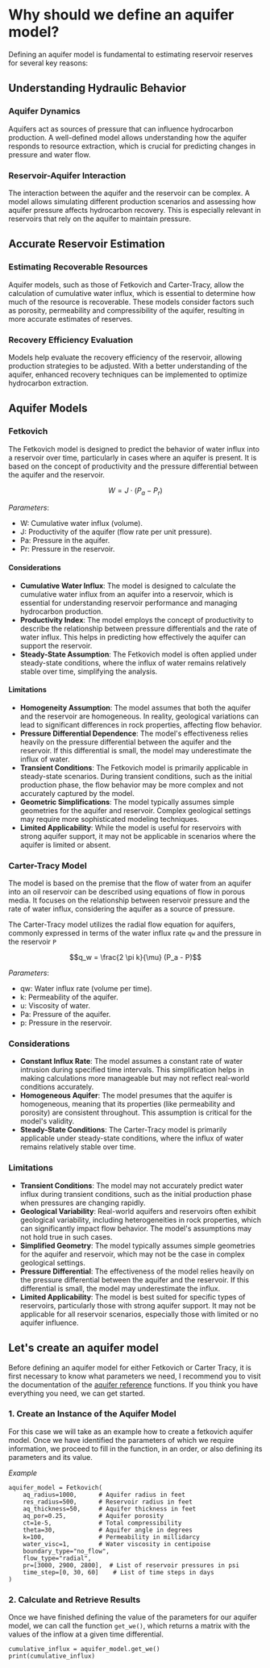 # **Why should we define an aquifer model?**

Defining an aquifer model is fundamental to estimating reservoir reserves for several
key reasons:

## **Understanding Hydraulic Behavior**

### Aquifer Dynamics

Aquifers act as sources of pressure that can influence hydrocarbon production. A
well-defined model allows understanding how the aquifer responds to resource extraction,
which is crucial for predicting changes in pressure and water flow.

### Reservoir-Aquifer Interaction

The interaction between the aquifer and the reservoir can be complex. A model allows
simulating different production scenarios and assessing how aquifer pressure affects
hydrocarbon recovery. This is especially relevant in reservoirs that rely on the aquifer
to maintain pressure.

## **Accurate Reservoir Estimation**

### Estimating Recoverable Resources

Aquifer models, such as those of Fetkovich and Carter-Tracy, allow the calculation of
cumulative water influx, which is essential to determine how much of the resource is
recoverable. These models consider factors such as porosity, permeability and
compressibility of the aquifer, resulting in more accurate estimates of reserves.

### Recovery Efficiency Evaluation

Models help evaluate the recovery efficiency of the reservoir, allowing production
strategies to be adjusted. With a better understanding of the aquifer, enhanced recovery
techniques can be implemented to optimize hydrocarbon extraction.

## **Aquifer Models**

### **Fetkovich**

The Fetkovich model is designed to predict the behavior of water influx into a reservoir
over time, particularly in cases where an aquifer is present. It is based on the concept
of productivity and the pressure differential between the aquifer and the reservoir.

$$W = J \cdot (P_a - P_r)$$

*Parameters*:

- W: Cumulative water influx (volume).
- J: Productivity of the aquifer (flow rate per unit pressure).
- Pa: Pressure in the aquifer.
- Pr: Pressure in the reservoir.

#### Considerations

- **Cumulative Water Influx**: The model is designed to calculate the cumulative water
  influx from an aquifer into a reservoir, which is essential for understanding
  reservoir performance and managing hydrocarbon production.
- **Productivity Index**: The model employs the concept of productivity to describe the
  relationship between pressure differentials and the rate of water influx. This helps
  in predicting how effectively the aquifer can support the reservoir.
- **Steady-State Assumption**: The Fetkovich model is often applied under steady-state
  conditions, where the influx of water remains relatively stable over time, simplifying
  the analysis.

#### Limitations

- **Homogeneity Assumption**: The model assumes that both the aquifer and the reservoir
  are
  homogeneous. In reality, geological variations can lead to significant differences in
  rock properties, affecting flow behavior.
- **Pressure Differential Dependence**: The model's effectiveness relies heavily on the
  pressure differential between the aquifer and the reservoir. If this differential is
  small, the model may underestimate the influx of water.
- **Transient Conditions**: The Fetkovich model is primarily applicable in steady-state
  scenarios. During transient conditions, such as the initial production phase, the flow
  behavior may be more complex and not accurately captured by the model.
- **Geometric Simplifications**: The model typically assumes simple geometries for the
  aquifer and reservoir. Complex geological settings may require more sophisticated
  modeling techniques.
- **Limited Applicability**: While the model is useful for reservoirs with strong
  aquifer
  support, it may not be applicable in scenarios where the aquifer is limited or absent.

### **Carter-Tracy Model**

The model is based on the premise that the flow of water from an aquifer into an oil
reservoir can be described using equations of flow in porous media. It focuses on the
relationship between reservoir pressure and the rate of water influx, considering the
aquifer as a source of pressure.

The Carter-Tracy model utilizes the radial flow equation for aquifers, commonly
expressed in terms of the water influx rate `qw` and the pressure in the reservoir `P`

$$q_w = \frac{2 \pi k}{\mu} (P_a - P)$$

*Parameters*:

- qw: Water influx rate (volume per time).
- k: Permeability of the aquifer.
- u: Viscosity of water.
- Pa: Pressure of the aquifer.
- p: Pressure in the reservoir.

### Considerations

- **Constant Influx Rate**: The model assumes a constant rate of water intrusion during
  specified time intervals. This simplification helps in making calculations more
  manageable but may not reflect real-world conditions accurately.
- **Homogeneous Aquifer**: The model presumes that the aquifer is homogeneous, meaning
  that
  its properties (like permeability and porosity) are consistent throughout. This
  assumption is critical for the model's validity.
- **Steady-State Conditions**: The Carter-Tracy model is primarily applicable under
  steady-state conditions, where the influx of water remains relatively stable over
  time.

### Limitations

- **Transient Conditions**: The model may not accurately predict water influx during
  transient conditions, such as the initial production phase when pressures are changing
  rapidly.
- **Geological Variability**: Real-world aquifers and reservoirs often exhibit
  geological
  variability, including heterogeneities in rock properties, which can significantly
  impact flow behavior. The model's assumptions may not hold true in such cases.
- **Simplified Geometry**: The model typically assumes simple geometries for the aquifer
  and
  reservoir, which may not be the case in complex geological settings.
- **Pressure Differential**: The effectiveness of the model relies heavily on the
  pressure
  differential between the aquifer and the reservoir. If this differential is small, the
  model may underestimate the influx.
- **Limited Applicability**: The model is best suited for specific types of reservoirs,
  particularly those with strong aquifer support. It may not be applicable for all
  reservoir scenarios, especially those with limited or no aquifer
  influence.

## **Let's create an aquifer model**

Before defining an aquifer model for either Fetkovich or Carter Tracy, it is first
necessary to know what parameters we need, I recommend you to visit the documentation of
the [aquifer reference](../API/generated/aquifer_api.md) functions. If you think you
have everything you need, we can get started.

### 1. Create an Instance of the Aquifer Model

For this case we will take as an example how to create a fetkovich aquifer model. Once
we have identified the parameters of which we require information, we proceed to fill in
the function, in an order, or also defining its parameters and its value.

*Example*

```
aquifer_model = Fetkovich(
    aq_radius=1000,      # Aquifer radius in feet
    res_radius=500,      # Reservoir radius in feet
    aq_thickness=50,     # Aquifer thickness in feet
    aq_por=0.25,         # Aquifer porosity
    ct=1e-5,             # Total compressibility
    theta=30,            # Aquifer angle in degrees
    k=100,               # Permeability in millidarcy
    water_visc=1,        # Water viscosity in centipoise
    boundary_type="no_flow",
    flow_type="radial",
    pr=[3000, 2900, 2800],  # List of reservoir pressures in psi
    time_step=[0, 30, 60]    # List of time steps in days
)
```

### 2. Calculate and Retrieve Results

Once we have finished defining the value of the parameters for our aquifer model, we can
call the function `get_we()`, which returns a matrix with the values of the inflow at a
given time differential.

```
cumulative_influx = aquifer_model.get_we()
print(cumulative_influx)
```